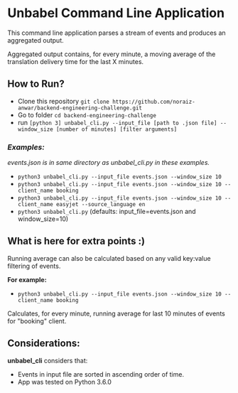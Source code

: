 # Unbabel Command Line Application

This command line application parses a stream of events and produces an aggregated output.

Aggregated output contains, for every minute, a moving average of the translation delivery time for the last X minutes.

## How to Run?

- Clone this repository `git clone https://github.com/noraiz-anwar/backend-engineering-challenge.git`
- Go to folder `cd backend-engineering-challenge`
- run `[python 3] unbabel_cli.py --input_file [path to .json file] --window_size [number of minutes] [filter arguments]`

### _Examples:_

_events.json is in same directory as unbabel_cli.py in these examples._

- `python3 unbabel_cli.py --input_file events.json --window_size 10`
- `python3 unbabel_cli.py --input_file events.json --window_size 10 --client_name booking`
- `python3 unbabel_cli.py --input_file events.json --window_size 10 --client_name easyjet --source_language en`
- `python3 unbabel_cli.py` (defaults: input_file=events.json and window_size=10)

## What is here for extra points :)

Running average can also be calculated based on any valid key:value filtering of events.

**For example:**

- `python3 unbabel_cli.py --input_file events.json --window_size 10 --client_name booking`

Calculates, for every minute, running average for last 10 minutes of events for "booking" client.

## Considerations:

**unbabel_cli** considers that:

- Events in input file are sorted in ascending order of time.
- App was tested on Python 3.6.0
